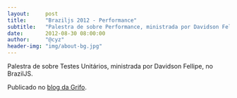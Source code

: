 ```yaml
---
layout:     post
title:      "Braziljs 2012 - Performance"
subtitle:   "Palestra de sobre Performance, ministrada por Davidson Fellipe, no BrazilJS."
date:       2012-08-30 08:00:00
author:     "@cyz"
header-img: "img/about-bg.jpg"
---
```


<p>Palestra de sobre Testes Unitários, ministrada por Davidson Fellipe, no BrazilJS.</p>
<p>Publicado no <a href="http://gri.fo/blog/01-alta-performance-davidson-fellipe/" target="_external">blog da Grifo</a>.</p>
